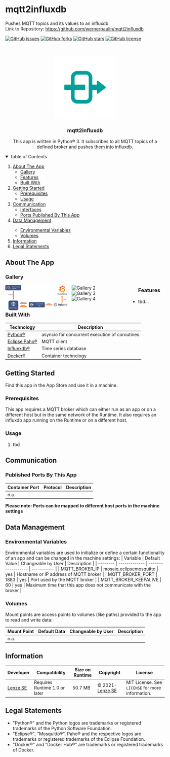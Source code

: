# mqtt2influxdb
 Pushes MQTT topics and its values to an influxdb 
 <br />
 Link to Repository: https://github.com/wernerpaulin/mqtt2influxdb

<!-- APP SHIELDS -->
[![GitHub issues](https://img.shields.io/github/issues/wernerpaulin/mqtt2influxdb)](https://github.com/wernerpaulin/mqtt2influxdb/issues)
[![GitHub forks](https://img.shields.io/github/forks/wernerpaulin/mqtt2influxdb)](https://github.com/wernerpaulin/mqtt2influxdb/network)
[![GitHub stars](https://img.shields.io/github/stars/wernerpaulin/mqtt2influxdb)](https://github.com/wernerpaulin/mqtt2influxdb/stargazers)
[![GitHub license](https://img.shields.io/github/license/wernerpaulin/mqtt2influxdb)](https://github.com/wernerpaulin/mqtt2influxdb/blob/main/LICENSE)

<!-- APP LOGO -->
<br />
<p align="center">
  <a href="https://github.com/wernerpaulin/mqtt2influxdb">
    <img src="images/icon.png" alt="Logo" width="200" height="200">
  </a>

  <h3 align="center">mqtt2influxdb</h3>

  <p align="center">
    This app is written in Python® 3. It subscribes to all MQTT topics of a defined broker and pushes them into influxdb.
  </p>
</p>


<!-- TABLE OF CONTENTS -->
<details open="open">
  <summary>Table of Contents</summary>
  <ol>
    <li>
      <a href="#about-the-app">About The App</a>
      <ul>
        <li><a href="#gallery">Gallery</a></li>
        <li><a href="#features">Features</a></li>
        <li><a href="#built-with">Built With</a></li>
      </ul>
    </li>
    <li>
      <a href="#getting-started">Getting Started</a>
      <ul>
        <li><a href="#prerequisites">Prerequisites</a></li>
        <li><a href="#usage">Usage</a></li>
      </ul>
    </li>
    <li><a href="#communication">Communication</a>
      <ul>
        <li><a href="#interfaces">Interfaces</a></li>
        <li><a href="#published-ports">Ports Published By This App</a></li>
      </ul>
    </li>
    <li><a href="#data-management">Data Management</a></li>
      <ul>
        <li><a href="#environmental-variables">Environmental Variables</a></li>
        <li><a href="#volumes">Volumes</a></li>
      </ul>
    <li><a href="#information">Information</a></li>
    <li><a href="#legal-statemets">Legal Statements</a></li>
  </ol>
</details>

<!-- ABOUT THE APP -->
## About The App
### Gallery
<img src="images/gallery1.png" 
     alt="Gallery 1" 
     style="float:left; margin-right: 10px;" 
     width="200"/>
<img src="images/gallery2.png" 
     alt="Gallery 2" 
     style="float:left; margin-right: 10px;" 
     width="200"/>
<img src="images/gallery3.png" 
     alt="Gallery 3" 
     style="float:left; margin-right: 10px;" 
     width="200"/>
<img src="images/gallery4.png" 
     alt="Gallery 4" 
     style="float:left; margin-right: 10px;" 
     width="200"/>

### Features
* tbd...



### Built With
| Technology | Description |
| -------------- | ----------- |
| [Python®](https://www.python.org/) | asyncio for concurrent execution of coroutines |
| [Eclipse Paho®](https://www.eclipse.org/paho/) | MQTT client |
| [Influexdb®](https://www.influxdata.com/) | Time series database |
| [Docker®](https://www.docker.com/) | Container technology |


<!-- GETTING STARTED -->
## Getting Started

Find this app in the App Store and use it in a machine.

### Prerequisites

This app requires a MQTT broker which can either run as an app or on a different host but in the same network of the Runtime.
It also requires an influxdb app running on the Runtime or on a different host.

### Usage
1. tbd


<!-- COMMUNICATION -->
## Communication

### Published Ports By This App
| Container Port | Protocol | Description |
| -------------- | -------- | ----------- |
| n.a. | | |
**Please note: Ports can be mapped to different host ports in the machine settings**

<!-- DATA MANAGEMENT -->
## Data Management

### Environmental Variables
Environmental variables are used to initialize or define a certain functionality of an app and can be changed in the machine settings:
| Variable | Default Value | Changeable by User | Description | 
| -------- | ------------- | ------------------ | ----------- |
| MQTT_BROKER_IP | mosaiq.eclipsemosquitto | yes | Hostname or IP address of MQTT broker | 
| MQTT_BROKER_PORT | 1883 | yes | Port used by the MQTT broker |
| MQTT_BROKER_KEEPALIVE | 60 | yes | Maximum time that this app does not communicate with the broker |

### Volumes
Mount points are access points to volumes (like paths) provided to the app to read and write data:

| Mount Point | Default Data | Changeable by User | Description | 
| -------- | ------------- | ------------------ | ----------- |
| n.a. | | |


<!-- INFORMATION -->
## Information
| Developer | Compatibility | Size on Runtime | Copyright | License |
| ----------| ------------- |---------------- | --------- | ------- |
| [Lenze SE](https://www.lenze.com/) | Requires Runtime 1.0 or later | 50.7 MB | © 2021- [Lenze SE](https://www.lenze.com/) | MIT License. See `LICENSE` for more information. |


## Legal Statements
* "Python®" and the Python logos are trademarks or registered trademarks of the Python Software Foundation.
* "Eclipse®", "Mosquitto®", Paho® and the respective logos are trademarks or registered trademarks of the Eclipse Foundation.
* "Docker®" and "Docker Hub®" are trademarks or registered trademarks of Docker.